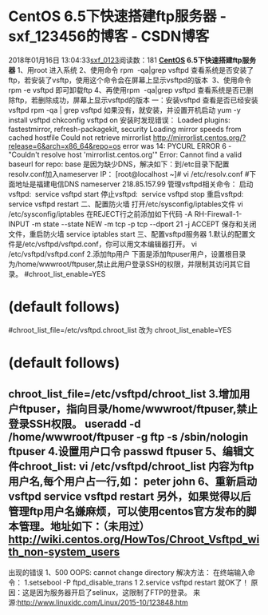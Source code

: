 # CentOS 6.5下快速搭建ftp服务器 - sxf_123456的博客 - CSDN博客
2018年01月16日 13:04:33[sxf_0123](https://me.csdn.net/sxf_123456)阅读数：181
**[CentOS](http://www.linuxidc.com/topicnews.aspx?tid=14) 6.5下快速搭建ftp服务器**
1、用root 进入系统
2、使用命令 rpm  -qa|grep vsftpd 查看系统是否安装了ftp，若安装了vsftp，使用这个命令会在屏幕上显示vsftpd的版本 
3、使用命令rpm -e vsftpd 即可卸载ftp
4、再使用rpm  -qa|grep vsftpd 查看系统是否已删除ftp，若删除成功，屏幕上显示vsftpd的版本
一：安装vsftpd
查看是否已经安装vsftpd
rpm -qa | grep vsftpd
如果没有，就安装，并设置开机启动
yum -y install vsftpd
chkconfig vsftpd on
安装时发现错误：
Loaded plugins: fastestmirror, refresh-packagekit, security
Loading mirror speeds from cached hostfile
Could not retrieve mirrorlist http://mirrorlist.centos.org/?release=6&arch=x86_64&repo=os error was
14: PYCURL ERROR 6 - "Couldn't resolve host 'mirrorlist.centos.org'"
Error: Cannot find a valid baseurl for repo: base
是因为缺少DNS，解决如下：到/etc目录下配置resolv.conf加入nameserver IP：
[root@localhost ~]# vi /etc/resolv.conf
#下面地址是福建电信DNS
nameserver 218.85.157.99
管理vsftpd相关命令：
启动vsftpd:  service vsftpd start
停止vsftpd:  service vsftpd stop
重启vsftpd:  service vsftpd restart
二、配置防火墙
打开/etc/sysconfig/iptables文件
vi /etc/sysconfig/iptables
在REJECT行之前添加如下代码
-A RH-Firewall-1-INPUT -m state --state NEW -m tcp -p tcp --dport 21 -j ACCEPT
保存和关闭文件，重启防火墙
service iptables start
三、配置vsftpd服务器
1.默认的配置文件是/etc/vsftpd/vsftpd.conf，你可以用文本编辑器打开。
vi /etc/vsftpd/vsftpd.conf
2.添加ftp用户
下面是添加ftpuser用户，设置根目录为/home/wwwroot/ftpuser,禁止此用户登录SSH的权限，并限制其访问其它目录。
#chroot_list_enable=YES
# (default follows)
#chroot_list_file=/etc/vsftpd.chroot_list
改为
chroot_list_enable=YES
# (default follows)
chroot_list_file=/etc/vsftpd/chroot_list
3.增加用户ftpuser，指向目录/home/wwwroot/ftpuser,禁止登录SSH权限。
useradd -d /home/wwwroot/ftpuser -g ftp -s /sbin/nologin ftpuser
4.设置用户口令
passwd ftpuser
5、编辑文件chroot_list:
vi /etc/vsftpd/chroot_list
内容为ftp用户名,每个用户占一行,如：
peter
john
6、重新启动vsftpd
service vsftpd restart
另外，如果觉得以后管理ftp用户名嫌麻烦，可以使用centos官方发布的脚本管理。地址如下：（未用过）
http://wiki.centos.org/HowTos/Chroot_Vsftpd_with_non-system_users
----------------------------------
出现的错误
1、500 OOPS: cannot change directory
解决方法：
在终端输入命令：
1.setsebool -P ftpd_disable_trans 1
2.service vsftpd restart
就OK了！
原因：这是因为服务器开启了selinux，这限制了FTP的登录。
来源:http://www.linuxidc.com/Linux/2015-10/123848.htm
